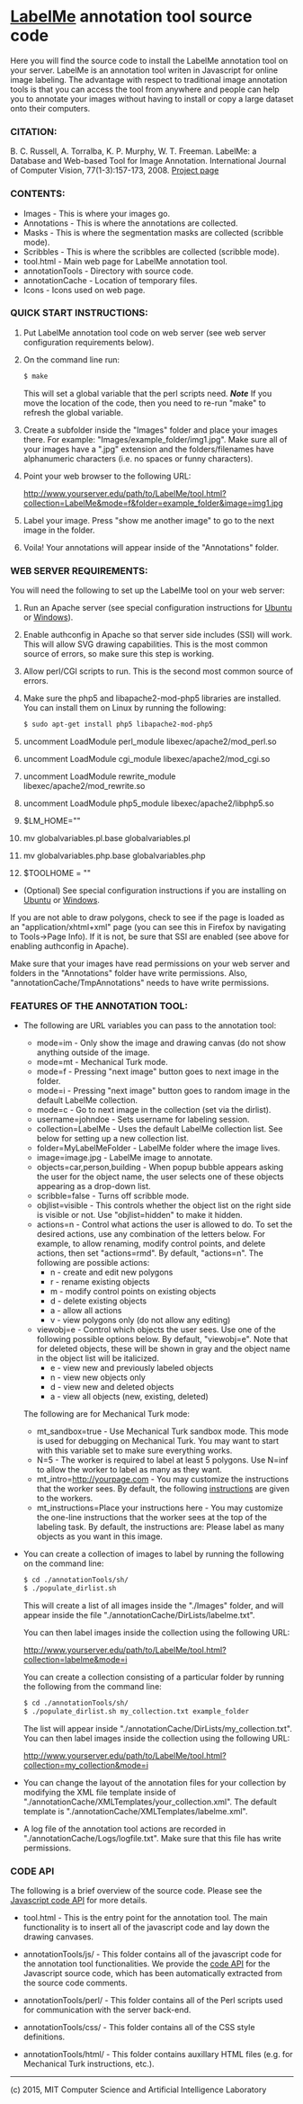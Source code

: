 [LabelMe](http://labelme.csail.mit.edu) annotation tool source code
===========

Here you will find the source code to install the LabelMe annotation
tool on your server. LabelMe is an annotation tool writen in
Javascript for online image labeling. The advantage with respect to
traditional image annotation tools is that you can access the tool
from anywhere and people can help you to annotate your images without
having to install or copy a large dataset onto their computers.

### CITATION:

   B. C. Russell, A. Torralba, K. P. Murphy, W. T. Freeman.
   LabelMe: a Database and Web-based Tool for Image Annotation.
   International Journal of Computer Vision, 77(1-3):157-173, 2008. 
   [Project page](http://labelme.csail.mit.edu)



### CONTENTS:

* Images - This is where your images go.
* Annotations - This is where the annotations are collected.
* Masks - This is where the segmentation masks are collected (scribble mode).
* Scribbles - This is where the scribbles are collected (scribble mode).
* tool.html - Main web page for LabelMe annotation tool.
* annotationTools - Directory with source code.
* annotationCache - Location of temporary files.
* Icons - Icons used on web page.


### QUICK START INSTRUCTIONS:

1. Put LabelMe annotation tool code on web server (see web server
   configuration requirements below).

2. On the command line run:

   ``` sh
   $ make
   ```

   This will set a global variable that the perl scripts
   need.  ***Note*** If you move the location of the code, then you
   need to re-run "make" to refresh the global variable.

3. Create a subfolder inside the "Images" folder and place your images
   there.  For example: "Images/example_folder/img1.jpg".  Make sure
   all of your images have a ".jpg" extension and the
   folders/filenames have alphanumeric characters (i.e. no spaces or
   funny characters).

4. Point your web browser to the following URL: 

   http://www.yourserver.edu/path/to/LabelMe/tool.html?collection=LabelMe&mode=f&folder=example_folder&image=img1.jpg

5. Label your image.  Press "show me another image" to go to the next
   image in the folder.

6. Voila!  Your annotations will appear inside of the "Annotations" folder.


### WEB SERVER REQUIREMENTS:

You will need the following to set up the LabelMe tool on your web
server:

1. Run an Apache server (see special configuration instructions for
  [Ubuntu](UBUNTU.md) or [Windows](WINDOWS.md)).
2. Enable authconfig in Apache so that server side includes (SSI) will
  work. This will allow SVG drawing capabilities. This is the most
  common source of errors, so make sure this step is working.
3. Allow perl/CGI scripts to run.  This is the second most common
  source of errors.
4. Make sure the php5 and libapache2-mod-php5 libraries are
  installed. You can install them on Linux by running the following:

   ``` sh
   $ sudo apt-get install php5 libapache2-mod-php5
   ```
5. uncomment LoadModule perl_module libexec/apache2/mod_perl.so
6. uncomment LoadModule cgi_module libexec/apache2/mod_cgi.so
7. uncomment LoadModule rewrite_module libexec/apache2/mod_rewrite.so
8. uncomment LoadModule php5_module libexec/apache2/libphp5.so
9. $LM_HOME="<home of your directory of annotated tools >"  
10. mv globalvariables.pl.base globalvariables.pl
11. mv globalvariables.php.base globalvariables.php
12. $TOOLHOME = "<home of your directory of annotated tools >" 

* (Optional) See special configuration instructions if you are
  installing on [Ubuntu](UBUNTU.md) or [Windows](WINDOWS.md).

If you are not able to draw polygons, check to see if the page is
loaded as an "application/xhtml+xml" page (you can see this in
Firefox by navigating to Tools->Page Info). If it is not, be sure
that SSI are enabled (see above for enabling authconfig in Apache).

Make sure that your images have read permissions on your web server
and folders in the "Annotations" folder have write permissions. Also,
"annotationCache/TmpAnnotations" needs to have write permissions.


### FEATURES OF THE ANNOTATION TOOL:

* The following are URL variables you can pass to the annotation tool:

   * mode=im - Only show the image and drawing canvas (do not show anything outside of the image.
   * mode=mt - Mechanical Turk mode.
   * mode=f - Pressing "next image" button goes to next image in the folder.
   * mode=i - Pressing "next image" button goes to random image in the default LabelMe collection.
   * mode=c - Go to next image in the collection (set via the dirlist).
   * username=johndoe - Sets username for labeling session.
   * collection=LabelMe - Uses the default LabelMe collection list. See below for setting up a new collection list.
   * folder=MyLabelMeFolder - LabelMe folder where the image lives.
   * image=image.jpg - LabelMe image to annotate.
   * objects=car,person,building - When popup bubble appears asking the user for the object name, the user selects one of these objects appearing as a drop-down list.
   * scribble=false - Turns off scribble mode.
   * objlist=visible - This controls whether the object list on the right side is visible or not. Use "objlist=hidden" to make it hidden.
   * actions=n - Control what actions the user is allowed to do. To set the desired actions, use any combination of the letters below. For example, to allow renaming, modify control points, and delete actions, then set "actions=rmd". By default, "actions=n". The following are possible actions:
      * n - create and edit new polygons
      * r - rename existing objects
      * m - modify control points on existing objects
      * d - delete existing objects
      * a - allow all actions
      * v - view polygons only (do not allow any editing)
   * viewobj=e - Control which objects the user sees. Use one of the following possible options below. By default, "viewobj=e". Note that for deleted objects, these will be shown in gray and the object name in the object list will be italicized.
      * e - view new and previously labeled objects
      * n - view new objects only
      * d - view new and deleted objects
      * a - view all objects (new, existing, deleted)

   The following are for Mechanical Turk mode:

   * mt_sandbox=true - Use Mechanical Turk sandbox mode. This mode is used for debugging on Mechanical Turk. You may want to start with this variable set to make sure everything works.
   * N=5 - The worker is required to label at least 5 polygons. Use N=inf to allow the worker to label as many as they want.
   * mt_intro=http://yourpage.com - You may customize the instructions that the worker sees. By default, the following [instructions](http://labelme2.csail.mit.edu/Release3.0/annotationTools/html/mt_instructions.html) are given to the workers.
   * mt_instructions=Place your instructions here - You may customize the one-line instructions that the worker sees at the top of the labeling task. By default, the instructions are: Please label as many objects as you want in this image.

* You can create a collection of images to label by running the
  following on the command line:

   ``` sh
   $ cd ./annotationTools/sh/
   $ ./populate_dirlist.sh
   ```

  This will create a list of all images inside the "./Images" folder,
  and will appear inside the file "./annotationCache/DirLists/labelme.txt".

  You can then label images inside the collection using the following URL:

   http://www.yourserver.edu/path/to/LabelMe/tool.html?collection=labelme&mode=i

  You can create a collection consisting of a particular folder by
  running the following from the command line:

   ``` sh
   $ cd ./annotationTools/sh/
   $ ./populate_dirlist.sh my_collection.txt example_folder
   ```

  The list will appear inside
  "./annotationCache/DirLists/my_collection.txt".  You can then
  label images inside the collection using the following URL:

   http://www.yourserver.edu/path/to/LabelMe/tool.html?collection=my_collection&mode=i

* You can change the layout of the annotation files for your
  collection by modifying the XML file template inside of
  "./annotationCache/XMLTemplates/your_collection.xml".  The default
  template is "./annotationCache/XMLTemplates/labelme.xml".

* A log file of the annotation tool actions are recorded in
  "./annotationCache/Logs/logfile.txt".  Make sure that this file has
  write permissions.


### CODE API

The following is a brief overview of the source code.  Please see the
[Javascript code API](https://cdn.rawgit.com/CSAILVision/LabelMeAnnotationTool/master/annotationTools/js/api/index.html)
for more details.

* tool.html - This is the entry point for the annotation tool.  The main
functionality is to insert all of the javascript code and lay down the
drawing canvases.

* annotationTools/js/ - This folder contains all of the javascript
code for the annotation tool functionalities.
We provide the [code API](https://cdn.rawgit.com/CSAILVision/LabelMeAnnotationTool/master/annotationTools/js/api/index.html)
for the Javascript source code, which has been automatically extracted
from the source code comments.

* annotationTools/perl/ - This folder contains all of the Perl
scripts used for communication with the server back-end.

* annotationTools/css/ - This folder contains all of the CSS style
definitions.

* annotationTools/html/ - This folder contains auxillary HTML files
(e.g. for Mechanical Turk instructions, etc.).


---- 

(c) 2015, MIT Computer Science and Artificial Intelligence Laboratory
